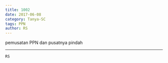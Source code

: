 ```yaml
---
title: 1002
date: 2017-06-08
category: Tanya-SC
tags: PPN
author: RS
---
```


pemusatan PPN dan pusatnya pindah

---



`RS`
